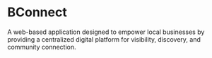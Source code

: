 # BConnect
A web-based application designed to empower local businesses by providing a centralized digital platform for visibility, discovery, and community connection.
